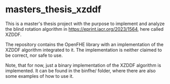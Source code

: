 # masters_thesis_xzddf

This is a master's thesis project with the purpose to implement and analyze the blind rotation algorithm in https://eprint.iacr.org/2023/1564, here called XZDDF.

The repository contains the OpenFHE library with an implementation of the XZDDF algorithm integrated to it. The implementation is neither claimed to be correct, nor safe to use.

Note, that for now, just a binary implementation of the XZDDF algorithm is implemented. It can be found in the binfhe/ folder, where there are also some examples of how to use it.